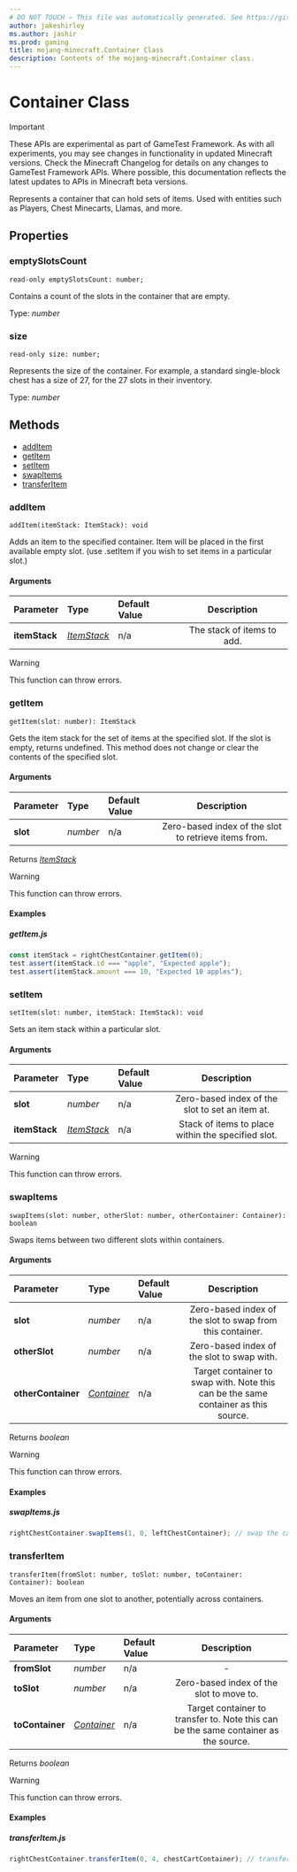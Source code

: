 ```yaml
---
# DO NOT TOUCH — This file was automatically generated. See https://github.com/Mojang/MinecraftScriptingApiDocsGenerator to modify descriptions, examples, etc.
author: jakeshirley
ms.author: jashir
ms.prod: gaming
title: mojang-minecraft.Container Class
description: Contents of the mojang-minecraft.Container class.
---
```

# Container Class
>[!IMPORTANT]
>These APIs are experimental as part of GameTest Framework. As with all experiments, you may see changes in functionality in updated Minecraft versions. Check the Minecraft Changelog for details on any changes to GameTest Framework APIs. Where possible, this documentation reflects the latest updates to APIs in Minecraft beta versions.


Represents a container that can hold sets of items. Used with entities such as Players, Chest Minecarts, Llamas, and more.

## Properties
### **emptySlotsCount**
`read-only emptySlotsCount: number;`

Contains a count of the slots in the container that are empty.

Type: *number*


### **size**
`read-only size: number;`

Represents the size of the container. For example, a standard single-block chest has a size of 27, for the 27 slots in their inventory.

Type: *number*



## Methods
- [addItem](#additem)
- [getItem](#getitem)
- [setItem](#setitem)
- [swapItems](#swapitems)
- [transferItem](#transferitem)
  
### **addItem**
`
addItem(itemStack: ItemStack): void
`

Adds an item to the specified container. Item will be placed in the first available empty slot. (use .setItem if you wish to set items in a particular slot.)
#### Arguments
| Parameter | Type | Default Value | Description |
| :--- | :--- | :--- | :---: |
| **itemStack** | [*ItemStack*](ItemStack.md) | n/a | The stack of items to add. |


> [!WARNING]
> This function can throw errors.

### **getItem**
`
getItem(slot: number): ItemStack
`

Gets the item stack for the set of items at the specified slot. If the slot is empty, returns undefined. This method does not change or clear the contents of the specified slot.
#### Arguments
| Parameter | Type | Default Value | Description |
| :--- | :--- | :--- | :---: |
| **slot** | *number* | n/a | Zero-based index of the slot to retrieve items from. |

Returns [*ItemStack*](ItemStack.md)

> [!WARNING]
> This function can throw errors.

#### Examples
##### ***getItem.js***
```javascript
const itemStack = rightChestContainer.getItem(0);
test.assert(itemStack.id === "apple", "Expected apple");
test.assert(itemStack.amount === 10, "Expected 10 apples");

```
### **setItem**
`
setItem(slot: number, itemStack: ItemStack): void
`

Sets an item stack within a particular slot.
#### Arguments
| Parameter | Type | Default Value | Description |
| :--- | :--- | :--- | :---: |
| **slot** | *number* | n/a | Zero-based index of the slot to set an item at. |
| **itemStack** | [*ItemStack*](ItemStack.md) | n/a | Stack of items to place within the specified slot. |


> [!WARNING]
> This function can throw errors.

### **swapItems**
`
swapItems(slot: number, otherSlot: number, otherContainer: Container): boolean
`

Swaps items between two different slots within containers.
#### Arguments
| Parameter | Type | Default Value | Description |
| :--- | :--- | :--- | :---: |
| **slot** | *number* | n/a | Zero-based index of the slot to swap from this container. |
| **otherSlot** | *number* | n/a | Zero-based index of the slot to swap with. |
| **otherContainer** | [*Container*](Container.md) | n/a | Target container to swap with. Note this can be the same container as this source. |

Returns *boolean*

> [!WARNING]
> This function can throw errors.

#### Examples
##### ***swapItems.js***
```javascript
rightChestContainer.swapItems(1, 0, leftChestContainer); // swap the cake and emerald

```
### **transferItem**
`
transferItem(fromSlot: number, toSlot: number, toContainer: Container): boolean
`

Moves an item from one slot to another, potentially across containers.
#### Arguments
| Parameter | Type | Default Value | Description |
| :--- | :--- | :--- | :---: |
| **fromSlot** | *number* | n/a | - |
| **toSlot** | *number* | n/a | Zero-based index of the slot to move to. |
| **toContainer** | [*Container*](Container.md) | n/a | Target container to transfer to. Note this can be the same container as the source. |

Returns *boolean*

> [!WARNING]
> This function can throw errors.

#### Examples
##### ***transferItem.js***
```javascript
rightChestContainer.transferItem(0, 4, chestCartContainer); // transfer the apple from the right chest to a chest cart

```

